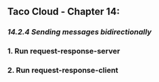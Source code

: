 ## Taco Cloud - Chapter 14:
### *14.2.4 Sending messages bidirectionally*

###  1. Run request-response-server

###  2. Run request-response-client
